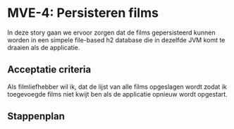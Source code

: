 # MVE-4: Persisteren films
In deze story gaan we ervoor zorgen dat de films gepersisteerd kunnen worden in een simpele file-based h2 database die in dezelfde JVM komt te draaien als de applicatie.

## Acceptatie criteria
Als filmliefhebber wil ik, dat de lijst van alle films opgeslagen wordt zodat ik toegevoegde films niet kwijt ben als de applicatie opnieuw wordt opgestart.

## Stappenplan
